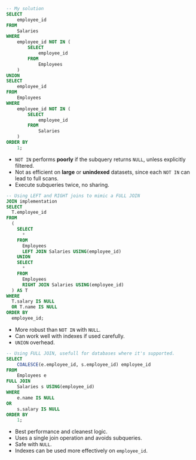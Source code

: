 ```SQL
-- My solution
SELECT 
    employee_id 
FROM 
    Salaries 
WHERE 
    employee_id NOT IN (
        SELECT 
            employee_id 
        FROM 
            Employees
    )
UNION
SELECT 
    employee_id 
FROM 
    Employees 
WHERE 
    employee_id NOT IN (
        SELECT 
            employee_id 
        FROM 
            Salaries
    )
ORDER BY
    1;
```
- `NOT IN` performs **poorly** if the subquery returns `NULL`, unless explicitly filtered.
- Not as efficient on **large** or **unindexed** datasets, since each `NOT IN` can lead to full scans.
- Execute subqueries twice, no sharing.

```SQL
-- Using LEFT and RIGHT joins to mimic a FULL JOIN
JOIN implementation
SELECT 
  T.employee_id 
FROM 
  (
    SELECT 
      * 
    FROM 
      Employees 
      LEFT JOIN Salaries USING(employee_id) 
    UNION 
    SELECT 
      * 
    FROM 
      Employees 
      RIGHT JOIN Salaries USING(employee_id)
  ) AS T 
WHERE 
  T.salary IS NULL 
  OR T.name IS NULL 
ORDER BY 
  employee_id;
```
- More robust than `NOT IN` with `NULL`.
- Can work well with indexes if used carefully.
- `UNION` overhead.

```SQL
-- Using FULL JOIN, usefull for databases where it's supported.
SELECT 
    COALESCE(e.employee_id, s.employee_id) employee_id
FROM 
    Employees e 
FULL JOIN 
    Salaries s USING(employee_id)
WHERE
    e.name IS NULL
OR
    s.salary IS NULL
ORDER BY
    1;
```
- Best performance and cleanest logic.
- Uses a single join operation and avoids subqueries.
- Safe with `NULL`.
- Indexes can be used more effectively on `employee_id`.
